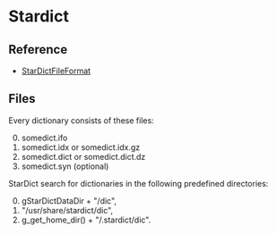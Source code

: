 # Stardict

## Reference
* [StarDictFileFormat](http://www.huzheng.org/stardict/StarDictFileFormat)

## Files
Every dictionary consists of these files:

0. somedict.ifo
0. somedict.idx or somedict.idx.gz
0. somedict.dict or somedict.dict.dz
0. somedict.syn (optional)

StarDict search for dictionaries in the following predefined directories:

0. gStarDictDataDir + "/dic",
0. "/usr/share/stardict/dic",
0. g_get_home_dir() + "/.stardict/dic".
